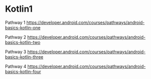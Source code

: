 # Kotlin1
Pathway 1
https://developer.android.com/courses/pathways/android-basics-kotlin-one

Pathway 2
https://developer.android.com/courses/pathways/android-basics-kotlin-two

Pathway 3
https://developer.android.com/courses/pathways/android-basics-kotlin-three

Pathway 4
https://developer.android.com/courses/pathways/android-basics-kotlin-four
